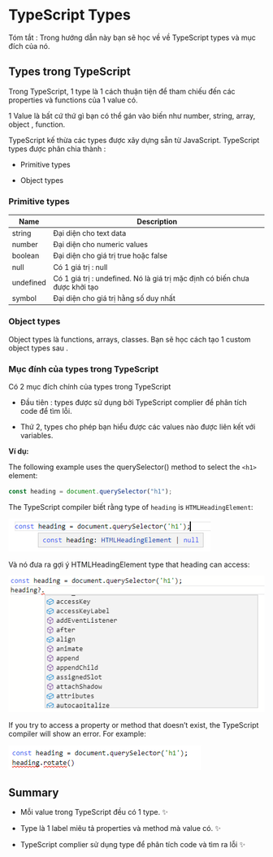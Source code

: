 # TypeScript Types

Tóm tắt : Trong hướng dẫn này bạn sẽ học về về TypeScript types và mục đích của nó.

## Types trong TypeScript

Trong TypeScript, 1 type là 1 cách thuận tiện để tham chiếu đến các properties và functions của 1 value có.

1 Value là bất cứ thứ gì bạn có thể gán vào biến như number, string, array, object , function.

TypeScript kế thừa các types được xây dựng sẵn từ JavaScript. TypeScript types được phân chia thành :

- Primitive types

- Object types

### Primitive types

| Name      | Description                                                                 |
| --------- | --------------------------------------------------------------------------- |
| string    | Đại diện cho text data                                                      |
| number    | Đại diện cho numeric values                                                 |
| boolean   | Đại diện cho giá trị true hoặc false                                        |
| null      | Có 1 giá trị : null                                                         |
| undefined | Có 1 giá trị : undefined. Nó là giá trị mặc định có biến chưa được khởi tạo |
| symbol    | Đại diện cho giá trị hằng số duy nhất                                       |

### Object types

Object types là functions, arrays, classes. Bạn sẽ học cách tạo 1 custom object types sau .

### Mục đính của types trong TypeScript

Có 2 mục đích chính của types trong TypeScript

- Đầu tiên : types được sử dụng bởi TypeScript complier để phân tích code để tìm lỗi.

- Thứ 2, types cho phép bạn hiểu được các values nào được liên kết với variables.

**Ví dụ:**

The following example uses the querySelector() method to select the `<h1>` element:

```ts
const heading = document.querySelector("h1");
```

The TypeScript compiler biết rằng type of `heading` is `HTMLHeadingElement`:

![!](/img/TypeScript-types-example-1.png)

Và nó đưa ra gợi ý HTMLHeadingElement type that heading can access:

![!](/img/TypeScript-types-properties-and-methods.png)

If you try to access a property or method that doesn’t exist, the TypeScript compiler will show an error. For example:

![!](/img/TypeScript-types-error.png)

## Summary

- Mỗi value trong TypeScript đều có 1 type. ✨

- Type là 1 label miêu tả properties và method mà value có. ✨

- TypeScript complier sử dụng type để phân tích code và tìm ra lỗi ✨
